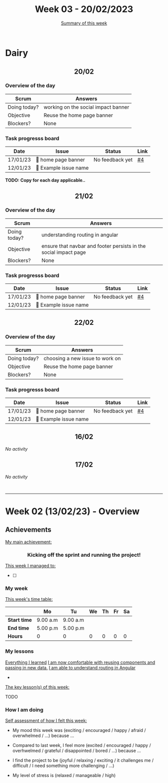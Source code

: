 


<!-- 
  Welcome to your weekly agenda.
  In this agenda, you will note down day to day progress.
-->

<h1 align="center">Week 03 - 20/02/2023</h1>

<p align="center"><a href="#summary">Summary of this week</a></p>

<br/>

<!-- 
  -- SECTION: OVERVIEW
  -- For each day, fill out your dairy
  -->

<h1>Dairy</h1>

<h2 align="center">20/02</h2>

### Overview of the day

<!-- Fill out the daily scrum table 
  -- Doing today? - What are you working on today?
  -- Objective?   - What do you hope to achieve today?
  -- Blockers?    - Any blockers? Anywhere you need help?
-->

| Scrum	       | Answers 	| 
|----------	   |-------	  |
| Doing today? | working on the  social impact banner     |
| Objective    | Reuse the home page banner         |
| Blockers?    |    None      |

### Task progresss board

<!-- List all the tasks and bounties in progress this week -->

| Date     	| Issue 	| Status 	| Link 	|
|----------	|-------	|--------	|------	|
| 17/01/23 	| 🏇 home page banner | No feedback yet | [#4](https://github.com/italanta/elewa-group/issues/4) |
| 12/01/23	| 🏇 Example issue name |  |  |

**TODO: Copy for each day applicable..**

<h2 align="center">21/02</h2>

### Overview of the day

<!-- Fill out the daily scrum table 
  -- Doing today? - What are you working on today?
  -- Objective?   - What do you hope to achieve today?
  -- Blockers?    - Any blockers? Anywhere you need help?
-->

| Scrum	       | Answers 	| 
|----------	   |-------	  |
| Doing today? | understanding routing in angular       |
| Objective    |ensure that navbar and footer persists in the social impact page         |
| Blockers?    |    None      |

### Task progresss board

<!-- List all the tasks and bounties in progress this week -->

| Date     	| Issue 	| Status 	| Link 	|
|----------	|-------	|--------	|------	|
| 17/01/23 	| 🏇 home page banner | No feedback yet | [#4](https://github.com/italanta/elewa-group/issues/4) |
| 12/01/23	| 🏇 Example issue name |  |  |


<h2 align="center">22/02</h2>

### Overview of the day

<!-- Fill out the daily scrum table 
  -- Doing today? - What are you working on today?
  -- Objective?   - What do you hope to achieve today?
  -- Blockers?    - Any blockers? Anywhere you need help?
-->

| Scrum	       | Answers 	| 
|----------	   |-------	  |
| Doing today? | choosing a new issue to work on       |
| Objective    | Reuse the home page banner         |
| Blockers?    |    None      |

### Task progresss board

<!-- List all the tasks and bounties in progress this week -->

| Date     	| Issue 	| Status 	| Link 	|
|----------	|-------	|--------	|------	|
| 17/01/23 	| 🏇 home page banner | No feedback yet | [#4](https://github.com/italanta/elewa-group/issues/4) |
| 12/01/23	| 🏇 Example issue name |  |  |


<h2 align="center">16/02</h2>

*No activity*

<h2 align="center">17/02</h2>

*No activity*


<br/>

<hr id="summary" />
<!-- Fill this section at the end of each week, -->

# Week 02 (13/02/23) - Overview

<!-- What was your main achievement -->
<h2>Achievements</h2>

<u>My main achievement:</u>

<!-- Write the achievement you are most proud off in one line! -->
<h3 align="center">Kicking off the sprint and running the project!</h3>

<!-- List all your achievement -->
<u>This week I managed to:</u>

- [ ] 


### My week
<!-- Keep track of your time table daily -->
<u>This week's time table:</u>

|                | Mo | Tu 	| We 	| Th | Fr | Sa |
|---             |---	|---	|---  |--- |--- |--- |
| **Start time** | 9.00 a.m  | 9.00 a.m     |     |    |    |    |
| **End time**	 | 5.00 p.m  | 5.00 p.m     |     |    |    |    |
| **Hours**	     | 0  | 0   | 0   | 0  | 0  | 0  |


### My lessons
<!-- What did I learn? -->
<u>Everything I learned</u>
<u>I am now comfortable with reusing components and passing in new data.</u>
<u>I am able to understand routing in Angular</u>

- 

<u>The key lesson(s) of this week:</u>

TODO

### How I am doing
<!-- How did you feel? -->
<u>Self assessment of how I felt this week:</u>

- My mood this week was (exciting / encouraged / happy / afraid / overwhelmed / ...) because ...
  
- Compared to last week, I feel more (excited / encouraged / happy / overhwelmed / grateful / disappointed / bored / ...) because ...

- I find the project to be (joyful / relaxing / exciting / it challenges me / difficult / I need something more challenging / ...)

- My level of stress is (relaxed / manageable / high) 